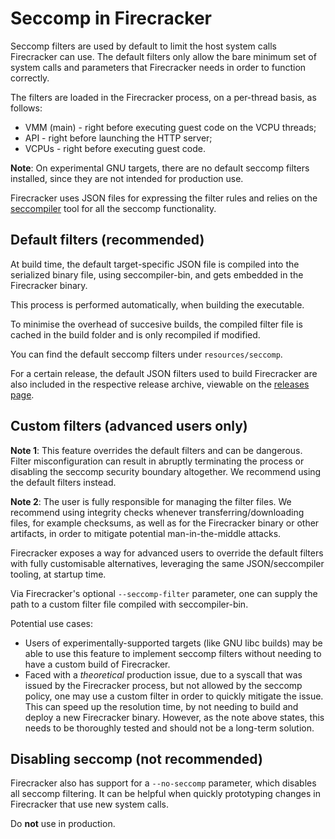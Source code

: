 # Seccomp in Firecracker

Seccomp filters are used by default to limit the host system calls Firecracker
can use. The default filters only allow the bare minimum set of system calls and
parameters that Firecracker needs in order to function correctly.

The filters are loaded in the Firecracker process, on a per-thread basis, as
follows:

- VMM (main) - right before executing guest code on the VCPU threads;
- API - right before launching the HTTP server;
- VCPUs - right before executing guest code.

**Note**: On experimental GNU targets, there are no default seccomp filters
installed, since they are not intended for production use.

Firecracker uses JSON files for expressing the filter rules and relies on the
[seccompiler](seccompiler.md) tool for all the seccomp functionality.

## Default filters (recommended)

At build time, the default target-specific JSON file is compiled into the
serialized binary file, using seccompiler-bin, and gets embedded in the
Firecracker binary.

This process is performed automatically, when building the executable.

To minimise the overhead of succesive builds, the compiled filter file is cached
in the build folder and is only recompiled if modified.

You can find the default seccomp filters under `resources/seccomp`.

For a certain release, the default JSON filters used to build Firecracker are
also included in the respective release archive, viewable on the
[releases page](https://github.com/firecracker-microvm/firecracker/releases).

## Custom filters (advanced users only)

**Note 1**: This feature overrides the default filters and can be dangerous.
Filter misconfiguration can result in abruptly terminating the process or
disabling the seccomp security boundary altogether. We recommend using the
default filters instead.

**Note 2**: The user is fully responsible for managing the filter files. We
recommend using integrity checks whenever transferring/downloading files, for
example checksums, as well as for the Firecracker binary or other artifacts, in
order to mitigate potential man-in-the-middle attacks.

Firecracker exposes a way for advanced users to override the default filters
with fully customisable alternatives, leveraging the same JSON/seccompiler
tooling, at startup time.

Via Firecracker's optional `--seccomp-filter` parameter, one can supply the path
to a custom filter file compiled with seccompiler-bin.

Potential use cases:

- Users of experimentally-supported targets (like GNU libc builds) may be able
  to use this feature to implement seccomp filters without needing to have a
  custom build of Firecracker.
- Faced with a _theoretical_ production issue, due to a syscall that was issued
  by the Firecracker process, but not allowed by the seccomp policy, one may use
  a custom filter in order to quickly mitigate the issue. This can speed up the
  resolution time, by not needing to build and deploy a new Firecracker binary.
  However, as the note above states, this needs to be thoroughly tested and
  should not be a long-term solution.

## Disabling seccomp (not recommended)

Firecracker also has support for a `--no-seccomp` parameter, which disables all
seccomp filtering. It can be helpful when quickly prototyping changes in
Firecracker that use new system calls.

Do **not** use in production.
